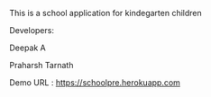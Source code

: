  This is a school application for kindegarten children
 
 
Developers:
 
 Deepak A
 
 Praharsh Tarnath
 
 
 Demo URL : https://schoolpre.herokuapp.com
